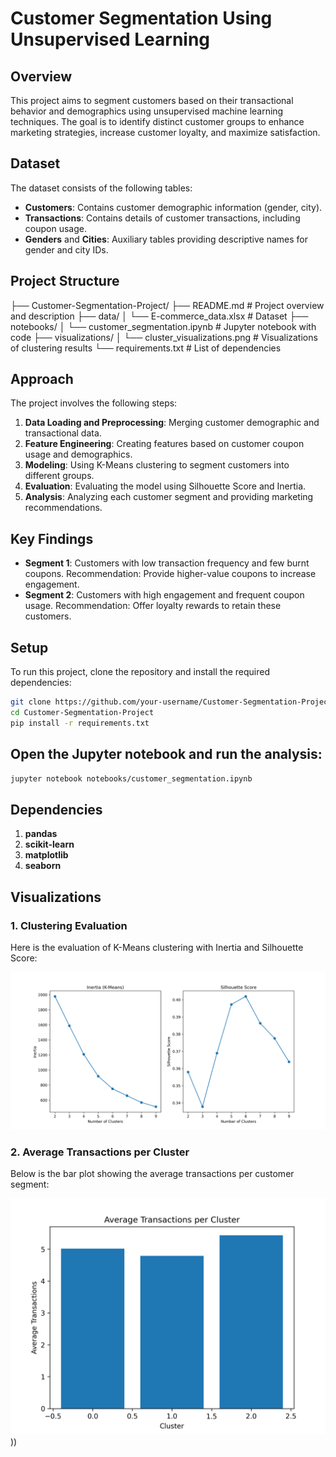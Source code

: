 # Customer Segmentation Using Unsupervised Learning

## Overview
This project aims to segment customers based on their transactional behavior and demographics using unsupervised machine learning techniques. The goal is to identify distinct customer groups to enhance marketing strategies, increase customer loyalty, and maximize satisfaction.

## Dataset
The dataset consists of the following tables:
- **Customers**: Contains customer demographic information (gender, city).
- **Transactions**: Contains details of customer transactions, including coupon usage.
- **Genders** and **Cities**: Auxiliary tables providing descriptive names for gender and city IDs.

## Project Structure

├── Customer-Segmentation-Project/ ├── README.md # Project overview and description ├── data/ │ └── E-commerce_data.xlsx # Dataset ├── notebooks/ │ └── customer_segmentation.ipynb # Jupyter notebook with code ├── visualizations/ │ └── cluster_visualizations.png # Visualizations of clustering results └── requirements.txt # List of dependencies


## Approach
The project involves the following steps:
1. **Data Loading and Preprocessing**: Merging customer demographic and transactional data.
2. **Feature Engineering**: Creating features based on customer coupon usage and demographics.
3. **Modeling**: Using K-Means clustering to segment customers into different groups.
4. **Evaluation**: Evaluating the model using Silhouette Score and Inertia.
5. **Analysis**: Analyzing each customer segment and providing marketing recommendations.

## Key Findings
- **Segment 1**: Customers with low transaction frequency and few burnt coupons. Recommendation: Provide higher-value coupons to increase engagement.
- **Segment 2**: Customers with high engagement and frequent coupon usage. Recommendation: Offer loyalty rewards to retain these customers.

## Setup
To run this project, clone the repository and install the required dependencies:

```bash
git clone https://github.com/your-username/Customer-Segmentation-Project.git
cd Customer-Segmentation-Project
pip install -r requirements.txt
```

## Open the Jupyter notebook and run the analysis:
```bash
jupyter notebook notebooks/customer_segmentation.ipynb
```

## Dependencies
1. **pandas**
2. **scikit-learn**
3. **matplotlib**
4. **seaborn**


## Visualizations

### 1. Clustering Evaluation

Here is the evaluation of K-Means clustering with Inertia and Silhouette Score:

![Clustering Evaluation](clustering_evaluation.png)

### 2. Average Transactions per Cluster

Below is the bar plot showing the average transactions per customer segment:

![Average Transactions per Cluster](avg_transactions_per_cluster.png)))
